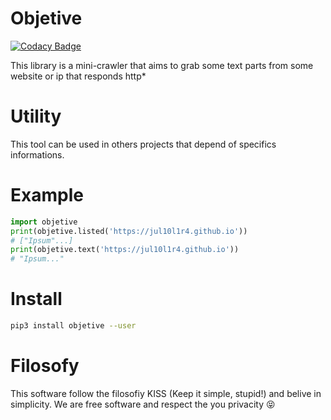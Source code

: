 # Objetive

[![Codacy Badge](https://api.codacy.com/project/badge/Grade/1228a60a21b14b01a2df3624f1f99288)](https://app.codacy.com/manual/Jul10l1r4/objetive?utm_source=github.com&utm_medium=referral&utm_content=Jul10l1r4/objetive&utm_campaign=Badge_Grade_Dashboard)

This library is a mini-crawler that aims to grab some text parts from some website or ip that responds http*

# Utility
This tool can be used in others projects that depend of specifics informations.

# Example
```python
import objetive
print(objetive.listed('https://jul10l1r4.github.io'))
# ["Ipsum"...]
print(objetive.text('https://jul10l1r4.github.io'))
# "Ipsum..."
```

# Install
```bash
pip3 install objetive --user
```

# Filosofy
This software follow the filosofiy KISS (Keep it simple, stupid!) and belive in simplicity.
We are free software and respect the you privacity :stuck_out_tongue_closed_eyes:
